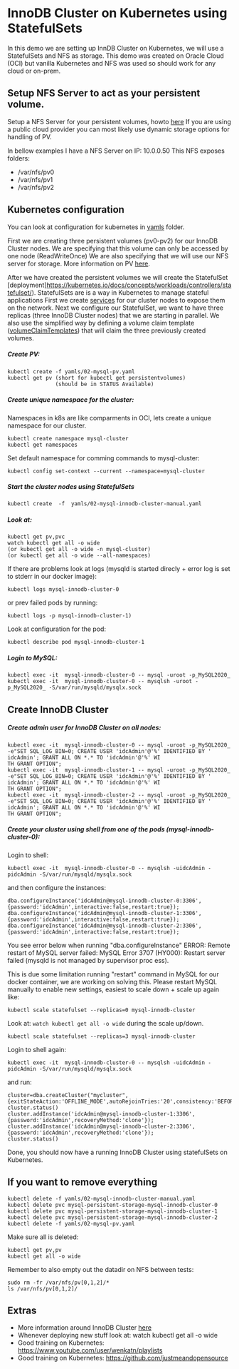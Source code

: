 # InnoDB Cluster on Kubernetes using StatefulSets

In this demo we are setting up InnDB Cluster on Kubernetes, we will use a StatefulSets and NFS as storage.
This demo was created on Oracle Cloud (OCI) but vanilla Kubernetes and NFS was used so should work for any cloud or on-prem.


## Setup NFS Server to act as your persistent volume.
Setup a NFS Server for your persistent volumes, howto [here](https://github.com/wwwted/Oracle-Cloud/blob/master/nfs.md)
If you are using a public cloud provider you can most likely use dynamic storage options for handling of PV.

In bellow examples I have a NFS Server on IP: 10.0.0.50
This NFS exposes folders:
- /var/nfs/pv0
- /var/nfs/pv1
- /var/nfs/pv2

## Kubernetes configuration
You can look at configuration for kubernetes in [yamls](https://github.com/wwwted/Oracle-Cloud/tree/master/kubernetes-mysql/yamls) folder.

First we are creating three persistent volumes (pv0-pv2) for our InnoDB Cluster nodes.
We are specifying that this volume can only be accessed by one node (ReadWriteOnce)
We are also specifying that we will use our NFS server for storage.
More information on PV [here](https://kubernetes.io/docs/concepts/storage/persistent-volumes/).

After we have created the persistent volumes we will create the StatefulSet [deployment]https://kubernetes.io/docs/concepts/workloads/controllers/statefulset/). 
StatefulSets are is a way in Kubernetes to manage stateful applications
First we create [services](https://kubernetes.io/docs/concepts/services-networking/service/) for our cluster nodes to expose them on the network.
Next we configure our StatefulSet, we want to have three replicas (three InnoDB Cluster nodes) that we are starting in parallel.
We also use the simplified way by defining a volume claim template ([volumeClaimTemplates](https://kubernetes.io/docs/concepts/workloads/controllers/statefulset/)) that will claim the three previously created volumes.

##### Create PV:
```
kubectl create -f yamls/02-mysql-pv.yaml
kubectl get pv (short for kubectl get persistentvolumes)
               (should be in STATUS Available)
```

##### Create unique namespace for the cluster:
Namespaces in k8s are like comparments in OCI, lets create a unique namespace for our cluster.
```
kubectl create namespace mysql-cluster
kubectl get namespaces
```
Set default namespace for comming commands to mysql-cluster:
```
kubectl config set-context --current --namespace=mysql-cluster
```

##### Start the cluster nodes using StatefulSets
```
kubectl create  -f  yamls/02-mysql-innodb-cluster-manual.yaml
```

##### Look at:
```
kubectl get pv,pvc
watch kubectl get all -o wide
(or kubectl get all -o wide -n mysql-cluster)
(or kubectl get all -o wide --all-namespaces)
```

If there are problems look at logs (mysqld is started direcly + error log is set to stderr in our docker image): 
```
kubectl logs mysql-innodb-cluster-0
```
or prev failed pods by running:
```
kubectl logs -p mysql-innodb-cluster-1)
```
Look at configuration for the pod:
```
kubectl describe pod mysql-innodb-cluster-1
```

##### Login to MySQL:
```
kubectl exec -it  mysql-innodb-cluster-0 -- mysql -uroot -p_MySQL2020_
kubectl exec -it  mysql-innodb-cluster-0 -- mysqlsh -uroot -p_MySQL2020_ -S/var/run/mysqld/mysqlx.sock
```

## Create InnoDB Cluster

##### Create admin user for InnoDB Cluster on all nodes:
```
kubectl exec -it  mysql-innodb-cluster-0 -- mysql -uroot -p_MySQL2020_ -e"SET SQL_LOG_BIN=0; CREATE USER 'idcAdmin'@'%' IDENTIFIED BY '
idcAdmin'; GRANT ALL ON *.* TO 'idcAdmin'@'%' WI
TH GRANT OPTION";
kubectl exec -it  mysql-innodb-cluster-1 -- mysql -uroot -p_MySQL2020_ -e"SET SQL_LOG_BIN=0; CREATE USER 'idcAdmin'@'%' IDENTIFIED BY '
idcAdmin'; GRANT ALL ON *.* TO 'idcAdmin'@'%' WI
TH GRANT OPTION";
kubectl exec -it  mysql-innodb-cluster-2 -- mysql -uroot -p_MySQL2020_ -e"SET SQL_LOG_BIN=0; CREATE USER 'idcAdmin'@'%' IDENTIFIED BY '
idcAdmin'; GRANT ALL ON *.* TO 'idcAdmin'@'%' WI
TH GRANT OPTION";
```
##### Create your cluster using shell from one of the pods (mysql-innodb-cluster-0):
Login to shell:
```
kubectl exec -it  mysql-innodb-cluster-0 -- mysqlsh -uidcAdmin -pidcAdmin -S/var/run/mysqld/mysqlx.sock
```
and then configure the instances:
```
dba.configureInstance('idcAdmin@mysql-innodb-cluster-0:3306',{password:'idcAdmin',interactive:false,restart:true});
dba.configureInstance('idcAdmin@mysql-innodb-cluster-1:3306',{password:'idcAdmin',interactive:false,restart:true});
dba.configureInstance('idcAdmin@mysql-innodb-cluster-2:3306',{password:'idcAdmin',interactive:false,restart:true});
```

You see error below when running "dba.configureInstance"
ERROR: Remote restart of MySQL server failed: MySQL Error 3707 (HY000): Restart server failed (mysqld is not managed by supervisor proc
ess).

This is due some limitation running "restart" command in MySQL for our docker container, we are working on solving this.
Please restart MySQL manually to enable new settings, easiest to scale down + scale up again like:
```
kubectl scale statefulset --replicas=0 mysql-innodb-cluster
```
Look at: ```watch kubectl get all -o wide``` during the scale up/down.
```
kubectl scale statefulset --replicas=3 mysql-innodb-cluster
```

Login to shell again:
```
kubectl exec -it  mysql-innodb-cluster-0 -- mysqlsh -uidcAdmin -pidcAdmin -S/var/run/mysqld/mysqlx.sock
```
and run:
```
cluster=dba.createCluster("mycluster",{exitStateAction:'OFFLINE_MODE',autoRejoinTries:'20',consistency:'BEFORE_ON_PRIMARY_FAILOVER'});
cluster.status()
cluster.addInstance('idcAdmin@mysql-innodb-cluster-1:3306',{password:'idcAdmin',recoveryMethod:'clone'});
cluster.addInstance('idcAdmin@mysql-innodb-cluster-2:3306',{password:'idcAdmin',recoveryMethod:'clone'});
cluster.status()
```
Done, you should now have a running InnoDB Cluster using statefulSets on Kubernetes.

## If you want to remove everything
```
kubectl delete -f yamls/02-mysql-innodb-cluster-manual.yaml
kubectl delete pvc mysql-persistent-storage-mysql-innodb-cluster-0
kubectl delete pvc mysql-persistent-storage-mysql-innodb-cluster-1
kubectl delete pvc mysql-persistent-storage-mysql-innodb-cluster-2
kubectl delete -f yamls/02-mysql-pv.yaml
```
Make sure all is deleted:
```
kubectl get pv,pv
kubectl get all -o wide
```
Remember to also empty out the datadir on NFS between tests:
```
sudo rm -fr /var/nfs/pv[0,1,2]/*
ls /var/nfs/pv[0,1,2]/
```
## Extras
- More information around InnoDB Cluster [here](https://github.com/wwwted/MySQL-InnoDB-Cluster-3VM-Setup)
- Whenever deploying new stuff look at: watch kubectl get all -o wide
- Good training on Kubernetes: https://www.youtube.com/user/wenkatn/playlists
- Good training on Kubernetes: https://github.com/justmeandopensource
